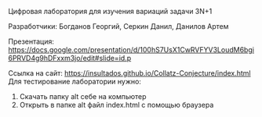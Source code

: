 Цифровая лаборатория для изучения вариаций задачи 3N+1

Разработчики: Богданов Георгий, Серкин Данил, Данилов Артем

Презентация: https://docs.google.com/presentation/d/100hS7UsX1CwRVFYV3LoudM6bgi6PRVD4g9hDFxxm3jo/edit#slide=id.p

Ссылка на сайт: https://insultados.github.io/Collatz-Conjecture/index.html
Для тестирование лаборатории нужно:
  1) Скачать папку alt себе на компьютер
  2) Открыть в папке alt файл index.html с помощью браузера
  
